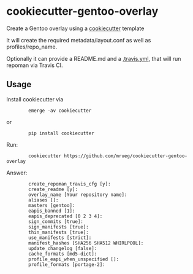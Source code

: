 # cookiecutter-gentoo-overlay
Create a Gentoo overlay using a [cookiecutter](https://cookiecutter.readthedocs.io) template

It will create the required metadata/layout.conf as well as profiles/repo_name.

Optionally it can provide a README.md and a [.travis.yml](https://github.com/mrueg/travis-repoman), that will run repoman via Travis CI.

## Usage

Install cookiecutter via
```
        emerge -av cookiecutter
```
or
```
        pip install cookiecutter
```
Run:
```
        cookiecutter https://github.com/mrueg/cookiecutter-gentoo-overlay
```

Answer:
```
        create_repoman_travis_cfg [y]:
        create_readme [y]:
        overlay_name [Your repository name]:
        aliases []:
        masters [gentoo]:
        eapis_banned [1]:
        eapis_deprecated [0 2 3 4]:
        sign_commits [true]:
        sign_manifests [true]:
        thin_manifests [true]:
        use_manifests [strict]:
        manifest_hashes [SHA256 SHA512 WHIRLPOOL]:
        update_changelog [false]:
        cache_formats [md5-dict]:
        profile_eapi_when_unspecified []:
        profile_formats [portage-2]:
```
